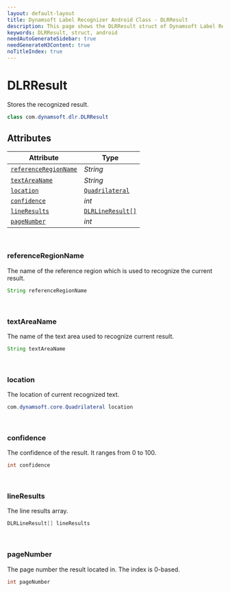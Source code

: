 ```yaml
---
layout: default-layout
title: Dynamsoft Label Recognizer Android Class - DLRResult
description: This page shows the DLRResult struct of Dynamsoft Label Recognizer for Android Language.
keywords: DLRResult, struct, android
needAutoGenerateSidebar: true
needGenerateH3Content: true
noTitleIndex: true
---
```



# DLRResult
Stores the recognized result.

```java
class com.dynamsoft.dlr.DLRResult
```  

## Attributes
  
| Attribute | Type |
|---------- | ---- |
| [`referenceRegionName`](#referenceregionname) | *String* |
| [`textAreaName`](#textareaname) | *String* |
| [`location`](#location) | [`Quadrilateral`](quadrilateral.md) |
| [`confidence`](#confidence) | *int* |
| [`lineResults`](#lineresults) | [`DLRLineResult[]`](dlr-line-result.md) |
| [`pageNumber`](#pagenumber) | *int* |

&nbsp;

### referenceRegionName

The name of the reference region which is used to recognize the current result.

```java
String referenceRegionName
```

&nbsp;

### textAreaName

The name of the text area used to recognize current result.

```java
String textAreaName
```

&nbsp;

### location

The location of current recognized text.

```java
com.dynamsoft.core.Quadrilateral location
```

&nbsp;

### confidence

The confidence of the result. It ranges from 0 to 100.

```java
int confidence
```

&nbsp;

### lineResults

The line results array.

```java
DLRLineResult[] lineResults
```

&nbsp;

### pageNumber

The page number the result located in. The index is 0-based.

```java
int pageNumber
```
